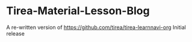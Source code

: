 # Tirea-Material-Lesson-Blog
A re-written version of https://github.com/tirea/tirea-learnnavi-org
Initial release
